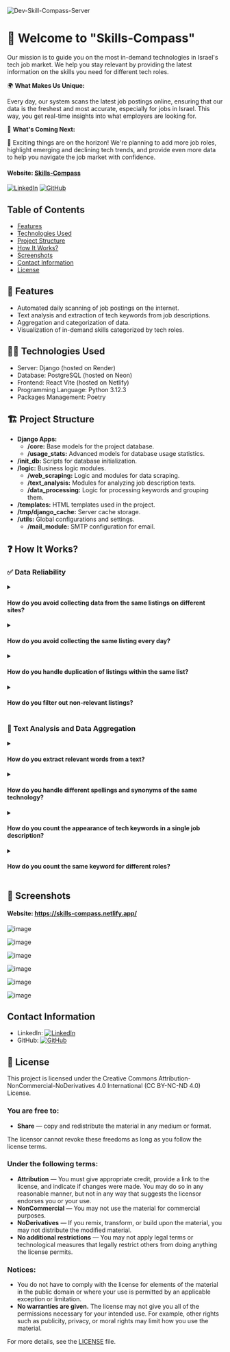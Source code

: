 ![Dev-Skill-Compass-Server](https://socialify.git.ci/korenkaplan/Dev-Skill-Compass-Server/image?description=1&descriptionEditable=Server%20Repository%20for%20the%20website%20%22Skills%20Compass%22&font=Raleway&language=1&logo=https%3A%2F%2Fgithub.com%2Fkorenkaplan%2FDev-Skill-Compass-Server%2Fassets%2F99595036%2F220c6218-77e6-4ab3-b44b-abc3744635d0&name=1&owner=1&pattern=Charlie%20Brown&theme=Light)


# 🌟 Welcome to "Skills-Compass"
 Our mission is to guide you on the most in-demand technologies in Israel's tech job market. We help you stay relevant by providing the latest information on the skills you need for different tech roles.
 
 🌍 **What Makes Us Unique:**

 Every day, our system scans the latest job postings online, ensuring that our data is the freshest and most accurate, especially for jobs in Israel. This way, you get real-time insights into what employers are looking for.

🔮 **What's Coming Next:**

🚀 Exciting things are on the horizon! We're planning to add more job roles, highlight emerging and declining tech trends, and provide even more data to help you navigate the job market with confidence.

#### Website: [Skills-Compass](https://skills-compass.netlify.app/)
[![LinkedIn](https://img.shields.io/badge/LinkedIn-My%20Profile-blue?logo=linkedin)](https://www.linkedin.com/in/koren-kaplan/)
[![GitHub](https://img.shields.io/badge/GitHub-Frontend%20Repository-black?logo=github)](https://github.com/korenkaplan/skills_compass_react.git)
## Table of Contents

- [Features](#-features)
- [Technologies Used](#-technologies-used)
- [Project Structure](#-project-structure)
- [How It Works?](#-how-it-works)
- [Screenshots](#-screenshots)
- [Contact Information](#-contact-information)
- [License](#-license)

## 🔰 Features

- Automated daily scanning of job postings on the internet.
- Text analysis and extraction of tech keywords from job descriptions.
- Aggregation and categorization of data.
- Visualization of in-demand skills categorized by tech roles.
## 👨‍💻 Technologies Used
- Server: Django (hosted on Render)
- Database: PostgreSQL (hosted on Neon)
- Frontend: React Vite (hosted on Netlify)
- Programming Language: Python 3.12.3
- Packages Management: Poetry
## 🏗️ Project Structure
- **Django Apps:**
    - **/core:** Base models for the project database.
    - **/usage_stats:** Advanced models for database usage statistics.
- **/init_db:** Scripts for database initialization.
- **/logic:** Business logic modules.
    - **/web_scraping:** Logic and modules for data scraping.
    - **/text_analysis:** Modules for analyzing job description texts.
    - **/data_processing:** Logic for processing keywords and grouping them.
- **/templates:** HTML templates used in the project.
- **/tmp/django_cache:** Server cache storage.
- **/utils:** Global configurations and settings.
    - **/mail_module:** SMTP configuration for email.
## ❓ How It Works?

### ✅ Data Reliability

<details>
  <summary><h4>How do you avoid collecting data from the same listings on different sites?</h4></summary>
  
  We gather job listings from aggregator sites that collect postings from various sources. To ensure comprehensive coverage, we also check individual job sites directly. If a listing is already collected from another source, we skip it to avoid duplicates.
</details>

<details>
  <summary><h4>How do you avoid collecting the same listing every day?</h4></summary>
  
  Our system scans job listings every 24 hours, focusing on posts from the past day. This method ensures we don't collect the same listing on different days.
</details>

<details>
  <summary><h4>How do you handle duplication of listings within the same list?</h4></summary>
  
  We compare company names, locations, and job titles to identify and skip duplicate listings during our scanning process.
</details>

<details>
  <summary><h4>How do you filter out non-relevant listings?</h4></summary>
  
  We analyze job titles to ensure they match the desired role. For example, we filter out listings like "Full-stack Developer" in a search for "Backend Developer."
</details>


### 🔎 Text Analysis and Data Aggregation

<details>
  <summary><h4>How do you extract relevant words from a text?</h4></summary>
  
  We use a dataset of technological keywords to identify and extract relevant terms from job descriptions.
</details>

<details>
  <summary><h4>How do you handle different spellings and synonyms of the same technology?</h4></summary>
  
  We group synonyms and different spellings, like [node.js, node, nodeJs], into a single category during our data aggregation process.
</details>

<details>
  <summary><h4>How do you count the appearance of tech keywords in a single job description?</h4></summary>
  
  We use a Set data structure to count each technology's appearance uniquely, regardless of how many times it appears in the text.
</details>

<details>
  <summary><h4>How do you count the same keyword for different roles?</h4></summary>
  
  We maintain separate counts of each technology for each role. When scanning job listings, we specify the role related to those postings, ensuring the counts are associated with the correct role.
</details>

## 📸 Screenshots
#### Website: https://skills-compass.netlify.app/
![image](https://github.com/korenkaplan/Dev-Skill-Compass-Server/assets/99595036/edefb6eb-78e2-407a-b0cd-55656d1caa42)

![image](https://github.com/korenkaplan/Dev-Skill-Compass-Server/assets/99595036/ba0f1a2b-9742-42fe-8253-34726a7fff80)


![image](https://github.com/korenkaplan/Dev-Skill-Compass-Server/assets/99595036/51b5ca1a-e5dc-4270-ab32-be683e3b54c2)


![image](https://github.com/korenkaplan/Dev-Skill-Compass-Server/assets/99595036/23d0e416-0b34-4c5b-b682-c5c8e5a6c9bc)

![image](https://github.com/korenkaplan/Dev-Skill-Compass-Server/assets/99595036/709c3a46-577c-4978-9485-a2be8c28d277)

![image](https://github.com/korenkaplan/Dev-Skill-Compass-Server/assets/99595036/4d7c2897-c2da-4612-a2f0-b03fdc5a2a77)


## Contact Information

- LinkedIn: [![LinkedIn](https://img.shields.io/badge/LinkedIn-Profile-blue?logo=linkedin)](https://www.linkedin.com/in/your-linkedin-profile)
- GitHub: [![GitHub](https://img.shields.io/badge/GitHub-Profile-black?logo=github)](https://github.com/korenkaplan)
## 📜 License

This project is licensed under the Creative Commons Attribution-NonCommercial-NoDerivatives 4.0 International (CC BY-NC-ND 4.0) License.

### You are free to:
- **Share** — copy and redistribute the material in any medium or format.

The licensor cannot revoke these freedoms as long as you follow the license terms.

### Under the following terms:
- **Attribution** — You must give appropriate credit, provide a link to the license, and indicate if changes were made. You may do so in any reasonable manner, but not in any way that suggests the licensor endorses you or your use.
- **NonCommercial** — You may not use the material for commercial purposes.
- **NoDerivatives** — If you remix, transform, or build upon the material, you may not distribute the modified material.
- **No additional restrictions** — You may not apply legal terms or technological measures that legally restrict others from doing anything the license permits.

### Notices:
- You do not have to comply with the license for elements of the material in the public domain or where your use is permitted by an applicable exception or limitation.
- **No warranties are given.** The license may not give you all of the permissions necessary for your intended use. For example, other rights such as publicity, privacy, or moral rights may limit how you use the material.

For more details, see the [LICENSE](./LICENSE) file.
